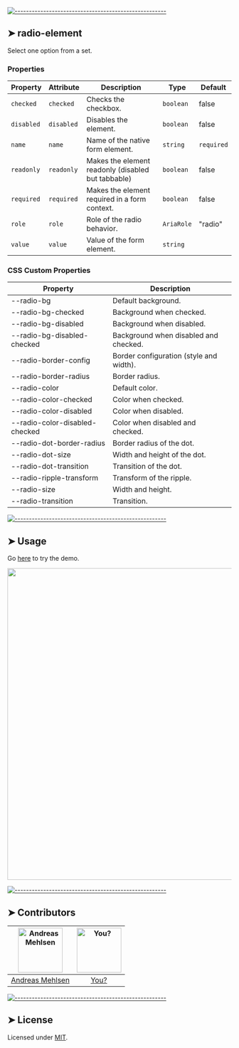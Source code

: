 
[![-----------------------------------------------------](https://raw.githubusercontent.com/andreasbm/readme/master/assets/lines/colored.png)](#radio-element)

## ➤ radio-element

Select one option from a set.
### Properties

| Property   | Attribute  | Description                                      | Type       | Default    |
|------------|------------|--------------------------------------------------|------------|------------|
| `checked`  | `checked`  | Checks the checkbox.                             | `boolean`  | false      |
| `disabled` | `disabled` | Disables the element.                            | `boolean`  | false      |
| `name`     | `name`     | Name of the native form element.                 | `string`   | `required` |
| `readonly` | `readonly` | Makes the element readonly (disabled but tabbable) | `boolean`  | false      |
| `required` | `required` | Makes the element required in a form context.    | `boolean`  | false      |
| `role`     | `role`     | Role of the radio behavior.                      | `AriaRole` | "radio"    |
| `value`    | `value`    | Value of the form element.                       | `string`   |            |

### CSS Custom Properties

| Property                       | Description                             |
|--------------------------------|-----------------------------------------|
| --radio-bg                     | Default background.                     |
| --radio-bg-checked             | Background when checked.                |
| --radio-bg-disabled            | Background when disabled.               |
| --radio-bg-disabled-checked    | Background when disabled and checked.   |
| --radio-border-config          | Border configuration (style and width). |
| --radio-border-radius          | Border radius.                          |
| --radio-color                  | Default color.                          |
| --radio-color-checked          | Color when checked.                     |
| --radio-color-disabled         | Color when disabled.                    |
| --radio-color-disabled-checked | Color when disabled and checked.        |
| --radio-dot-border-radius      | Border radius of the dot.               |
| --radio-dot-size               | Width and height of the dot.            |
| --radio-dot-transition         | Transition of the dot.                  |
| --radio-ripple-transform       | Transform of the ripple.                |
| --radio-size                   | Width and height.                       |
| --radio-transition             | Transition.                             |



[![-----------------------------------------------------](https://raw.githubusercontent.com/andreasbm/readme/master/assets/lines/colored.png)](#usage)

## ➤ Usage

Go [here](https://weightless.dev/elements/radio) to try the demo.

<a href="https://weightless.dev/elements/radio" align="center">
  <img src="https://raw.githubusercontent.com/andreasbm/elements/master/screenshots/radio-element.png?token=AF-iBcoNrrO2pTIZCQ-9BR6Ih6wh0bq7ks5chEqcwA%3D%3D" width="700" />
</a>


[![-----------------------------------------------------](https://raw.githubusercontent.com/andreasbm/readme/master/assets/lines/colored.png)](#contributors)

## ➤ Contributors
	
|[<img alt="Andreas Mehlsen" src="https://avatars1.githubusercontent.com/u/6267397?s=460&v=4" width="100">](https://twitter.com/andreasmehlsen) | [<img alt="You?" src="https://joeschmoe.io/api/v1/random" width="100">](https://github.com/andreasbm/weightless/blob/master/CONTRIBUTING.md)|
|:---: | :---:|
|[Andreas Mehlsen](https://twitter.com/andreasmehlsen) | [You?](https://github.com/andreasbm/weightless/blob/master/CONTRIBUTING.md)|

[![-----------------------------------------------------](https://raw.githubusercontent.com/andreasbm/readme/master/assets/lines/colored.png)](#license)

## ➤ License
	
Licensed under [MIT](https://opensource.org/licenses/MIT).